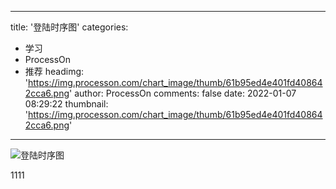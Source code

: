 
---
title: '登陆时序图'
categories: 
 - 学习
 - ProcessOn
 - 推荐
headimg: 'https://img.processon.com/chart_image/thumb/61b95ed4e401fd408642cca6.png'
author: ProcessOn
comments: false
date: 2022-01-07 08:29:22
thumbnail: 'https://img.processon.com/chart_image/thumb/61b95ed4e401fd408642cca6.png'
---

<div>   
<img class="thumb" alt="登陆时序图" src="https://img.processon.com/chart_image/thumb/61b95ed4e401fd408642cca6.png" referrerpolicy="no-referrer">
<p>1111</p>  
</div>
            